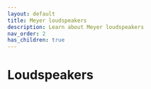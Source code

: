 ```yaml
---
layout: default
title: Meyer loudspeakers
description: Learn about Meyer loudspeakers
nav_order: 2
has_children: true
---
```


# Loudspeakers